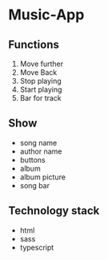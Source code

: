 # Music-App

## Functions

1. Move further
2. Move Back
3. Stop playing
4. Start playing
5. Bar for track

## Show

- song name
- author name
- buttons
- album 
- album picture
- song bar

## Technology stack

- html
- sass
- typescript

